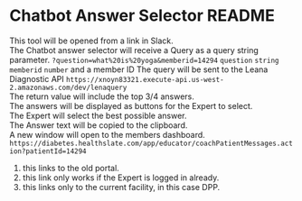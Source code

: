 # Chatbot Answer Selector README

This tool will be opened from a link in Slack.  
The Chatbot answer selector will receive a Query as a query string parameter. `?question=what%20is%20yoga&memberid=14294` 
`question` `string`
`memberid` `number`
and a member ID
The query will be sent to the Leana Diagnostic API `https://xnoyn83321.execute-api.us-west-2.amazonaws.com/dev/lenaquery`  
The return value will include the top 3/4 answers.  
The answers will be displayed as buttons for the Expert to select.  
The Expert will select the best possible answer.  
The Answer text will be copied to the clipboard.  
A new window will open to the members dashboard.   
`https://diabetes.healthslate.com/app/educator/coachPatientMessages.action?patientId=14294`   
1. this links to the old portal.  
2. this link only works if the Expert is logged in already.  
3. this links only to the current facility, in this case DPP.  


